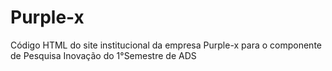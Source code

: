 # Purple-x
Código HTML do site institucional da empresa Purple-x para o componente de Pesquisa Inovação do 1°Semestre de ADS
